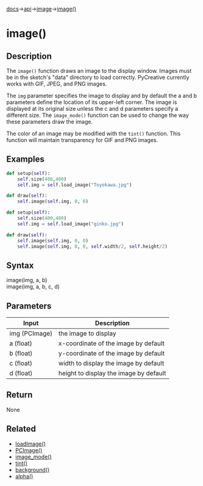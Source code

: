 [docs](/docs/)→[api](/docs/api)→[image](/docs/api/image/)→[image()](/docs/api/image/loading_and_displaying/image_.md)

# image()

## Description

The `image()` function draws an image to the display window. Images must be in the sketch's "data" directory to load correctly. PyCreative currently works with GIF, JPEG, and PNG images.

The `img` parameter specifies the image to display and by default the a and b parameters define the location of its upper-left corner. The image is displayed at its original size unless the c and d parameters specify a different size. The `image_mode()` function can be used to change the way these parameters draw the image.

The color of an image may be modified with the `tint()` function. This function will maintain transparency for GIF and PNG images.

## Examples

```py
def setup(self):
    self.size(400,400)
    self.img = self.load_image("Toyokawa.jpg")

def draw(self):
    self.image(self.img, 0, 0)
```

```py
def setup(self):
    self.size(400,400)
    self.img = self.load_image("ginko.jpg")

def draw(self):
    self.image(self.img, 0, 0)
    self.image(self.img, 0, 0, self.width/2, self.height/2)
```

## Syntax

image(img, a, b)	
image(img, a, b, c, d)	

## Parameters

| Input | Description |
|-------|-------------|
| img   (PCImage) | the image to display |
| a     (float) | x-coordinate of the image by default |
| b     (float) | y-coordinate of the image by default |
| c     (float) | width to display the image by default |
| d     (float) | height to display the image by default |

## Return

None

## Related

- [loadImage()](/docs/api/image/loading_and_displaying/load_image_.md)
- [PCImage()](/docs/api/image/PCImage/PCImage.md)
- [image_mode()](/docs/api/image/loading_and_displaying/image_mode.md)
- [tint()](/docs/api/image/loading_and_displaying/tint.md)
- [background()](/docs/api/color/setting/background_.md)
- [alpha()](/docs/api/color/creating_and_reading/alpha_.md)